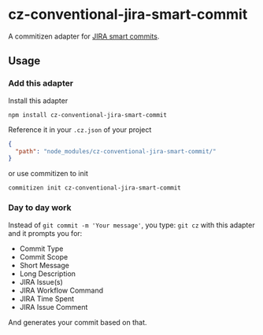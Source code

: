# cz-conventional-jira-smart-commit

A commitizen adapter for
[JIRA smart commits](https://confluence.atlassian.com/display/FISHEYE/Using+smart+commits).

## Usage

### Add this adapter

Install this adapter

```
npm install cz-conventional-jira-smart-commit
```

Reference it in your `.cz.json` of your project

```json
{
  "path": "node_modules/cz-conventional-jira-smart-commit/"
}
```

or use commitizen to init
```
commitizen init cz-conventional-jira-smart-commit
```


### Day to day work

Instead of `git commit -m 'Your message'`, you type: `git cz` with this adapter and it prompts you for:

- Commit Type
- Commit Scope
- Short Message
- Long Description
- JIRA Issue(s)
- JIRA Workflow Command
- JIRA Time Spent
- JIRA Issue Comment

And generates your commit based on that.
